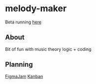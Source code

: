 # melody-maker

Beta running [here](https://replit.com/@PatrickReynold2/melody-maker#index.js)

## About 
Bit of fun with music theory logic + coding

## Planning 

[FigmaJam](https://www.figma.com/file/JKGEWwbEvJGJCWcgVe2v46/Melody-maker?node-id=6%3A186&t=UkRzxgxlMuifcw0b-0)
[Kanban](https://github.com/users/PatrickReynoldsCoding/projects/10/views/1)

